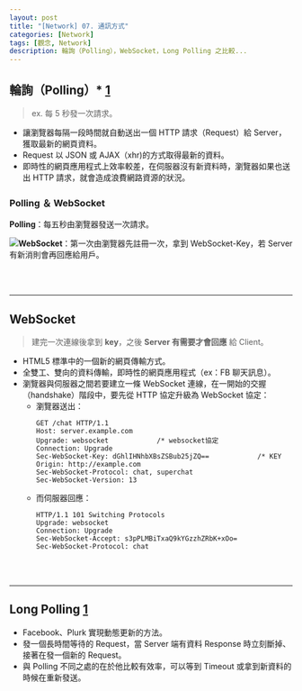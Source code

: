 ```yaml
---
layout: post
title: "[Network] 07. 通訊方式"
categories: [Network]
tags: [觀念, Network]
description: 輪詢（Polling），WebSocket，Long Polling 之比較...
---
```



## 輪詢（Polling）* [1](https://blog.gtwang.org/web-development/websocket-protocol/)

> ex. 每 5 秒發一次請求。

- 讓瀏覽器每隔一段時間就自動送出一個 HTTP 請求（Request）給 Server，獲取最新的網頁資料。
- Request 以 JSON 或 AJAX（xhr)的方式取得最新的資料。
- 即時性的網頁應用程式上效率較差，在伺服器沒有新資料時，瀏覽器如果也送出 HTTP 請求，就會造成浪費網路資源的狀況。

### Polling ＆ WebSocket

**Polling**：每五秒由瀏覽器發送一次請求。

![](https://s3.amazonaws.com/notejoy/note_images/109271.1.Image%202018-09-04%20at%20%E4%B8%8B%E5%8D%886.02.43.png)
​
**WebSocket**：第一次由瀏覽器先註冊一次，拿到 WebSocket-Key，若 Server 有新消則會再回應給用戶。

<br/><br/>

***

## WebSocket

> 建完一次連線後拿到 **key**，之後 **Server 有需要才會回應** 給 Client。

- HTML5 標準中的一個新的網頁傳輸方式。
- 全雙工、雙向的資料傳輸，即時性的網頁應用程式（ex：FB 聊天訊息）。
- 瀏覽器與伺服器之間若要建立一條 WebSocket 連線，在一開始的交握（handshake）階段中，要先從 HTTP 協定升級為 WebSocket 協定：
    - 瀏覽器送出：
        ```
        GET /chat HTTP/1.1
        Host: server.example.com
        Upgrade: websocket            /* websocket協定
        Connection: Upgrade
        Sec-WebSocket-Key: dGhlIHNhbXBsZSBub25jZQ==            /* KEY
        Origin: http://example.com
        Sec-WebSocket-Protocol: chat, superchat
        Sec-WebSocket-Version: 13
        ```
    - 而伺服器回應：
        ```
        HTTP/1.1 101 Switching Protocols
        Upgrade: websocket
        Connection: Upgrade
        Sec-WebSocket-Accept: s3pPLMBiTxaQ9kYGzzhZRbK+xOo=
        Sec-WebSocket-Protocol: chat
        ```

<br/><br/>

***

## Long Polling [1](https://blog.niclin.tw/2017/10/28/%E7%8D%B2%E5%BE%97%E5%AF%A6%E6%99%82%E6%9B%B4%E6%96%B0%E7%9A%84%E6%96%B9%E6%B3%95polling-comet-long-polling-websocket/)

- Facebook、Plurk 實現動態更新的方法。
- 發一個長時間等待的 Request，當 Server 端有資料 Response 時立刻斷掉、接著在發一個新的 Request。
- 與 Polling 不同之處的在於他比較有效率，可以等到 Timeout 或拿到新資料的時候在重新發送。

<br/><br/>




